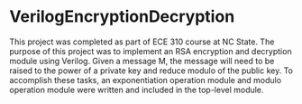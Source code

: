 # VerilogEncryptionDecryption

This project was completed as part of ECE 310 course at NC State. The purpose of this project was to implement an RSA encryption and decryption module using Verilog. Given a message M, the message will need to be raised to the power of a private key and reduce modulo of the public key. To accomplish these tasks, an exponentiation operation module and modulo operation module were written and included in the top-level module.
